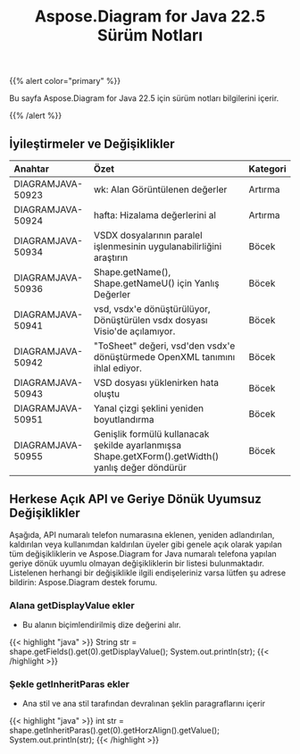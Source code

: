 ﻿---
title: Aspose.Diagram for Java 22.5 Sürüm Notları
type: docs
weight: 23
url: /tr/java/aspose-diagram-for-java-22-5-release-notes/
---
{{% alert color="primary" %}}

Bu sayfa Aspose.Diagram for Java 22.5 için sürüm notları bilgilerini içerir.

{{% /alert %}}
## **İyileştirmeler ve Değişiklikler**  ##

|**Anahtar**|**Özet**|**Kategori**|
|:- |:- |:- |
|DIAGRAMJAVA-50923|wk: Alan Görüntülenen değerler|Artırma|
|DIAGRAMJAVA-50924|hafta: Hizalama değerlerini al|Artırma|
|DIAGRAMJAVA-50934|VSDX dosyalarının paralel işlenmesinin uygulanabilirliğini araştırın|Böcek|
|DIAGRAMJAVA-50936|Shape.getName(), Shape.getNameU() için Yanlış Değerler|Böcek|
|DIAGRAMJAVA-50941|vsd, vsdx'e dönüştürülüyor, Dönüştürülen vsdx dosyası Visio'de açılamıyor.|Böcek|
|DIAGRAMJAVA-50942|"ToSheet" değeri, vsd'den vsdx'e dönüştürmede OpenXML tanımını ihlal ediyor.|Böcek|
|DIAGRAMJAVA-50943|VSD dosyası yüklenirken hata oluştu|Böcek|
|DIAGRAMJAVA-50951|Yanal çizgi şeklini yeniden boyutlandırma|Böcek|
|DIAGRAMJAVA-50955|Genişlik formülü kullanacak şekilde ayarlanmışsa Shape.getXForm().getWidth() yanlış değer döndürür|Böcek|

## **Herkese Açık API ve Geriye Dönük Uyumsuz Değişiklikler**
Aşağıda, API numaralı telefon numarasına eklenen, yeniden adlandırılan, kaldırılan veya kullanımdan kaldırılan üyeler gibi genele açık olarak yapılan tüm değişikliklerin ve Aspose.Diagram for Java numaralı telefona yapılan geriye dönük uyumlu olmayan değişikliklerin bir listesi bulunmaktadır. Listelenen herhangi bir değişiklikle ilgili endişeleriniz varsa lütfen şu adrese bildirin: Aspose.Diagram destek forumu.

### **Alana getDisplayValue ekler**
- Bu alanın biçimlendirilmiş dize değerini alır.

{{< highlight "java" >}}
String str = shape.getFields().get(0).getDisplayValue();
System.out.println(str);
{{< /highlight >}}

### **Şekle getInheritParas ekler**
- Ana stil ve ana stil tarafından devralınan şeklin paragraflarını içerir

{{< highlight "java" >}}
int str = shape.getInheritParas().get(0).getHorzAlign().getValue();
System.out.println(str);
{{< /highlight >}}